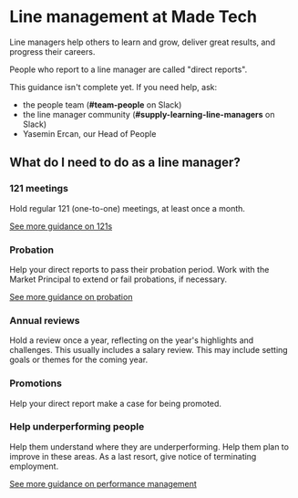 # Line management at Made Tech

Line managers help others to learn and grow, deliver great results, and progress their careers.

People who report to a line manager are called "direct reports".

This guidance isn't complete yet. If you need help, ask:
- the people team (**#team-people** on Slack)
- the line manager community (**#supply-learning-line-managers** on Slack)
- Yasemin Ercan, our Head of People

## What do I need to do as a line manager?

### 121 meetings
Hold regular 121 (one-to-one) meetings, at least once a month.

[See more guidance on 121s](./121s.md)

### Probation
Help your direct reports to pass their probation period.
Work with the Market Principal to extend or fail probations, if necessary.

[See more guidance on probation](./probation.md)

### Annual reviews
Hold a review once a year, reflecting on the year's highlights and challenges.
This usually includes a salary review.
This may include setting goals or themes for the coming year.

### Promotions
Help your direct report make a case for being promoted.

### Help underperforming people
Help them understand where they are underperforming.
Help them plan to improve in these areas.
As a last resort, give notice of terminating employment.

[See more guidance on performance management](./performance.md)
